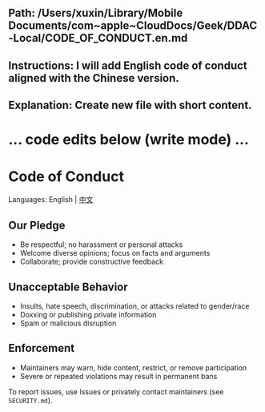 ## Path: /Users/xuxin/Library/Mobile Documents/com~apple~CloudDocs/Geek/DDAC-Local/CODE_OF_CONDUCT.en.md
## Instructions: I will add English code of conduct aligned with the Chinese version.
## Explanation: Create new file with short content.
# ... code edits below (write mode) ...
# Code of Conduct

Languages: English | [中文](CODE_OF_CONDUCT.md)

## Our Pledge
- Be respectful; no harassment or personal attacks
- Welcome diverse opinions; focus on facts and arguments
- Collaborate; provide constructive feedback

## Unacceptable Behavior
- Insults, hate speech, discrimination, or attacks related to gender/race
- Doxxing or publishing private information
- Spam or malicious disruption

## Enforcement
- Maintainers may warn, hide content, restrict, or remove participation
- Severe or repeated violations may result in permanent bans

To report issues, use Issues or privately contact maintainers (see `SECURITY.md`).

